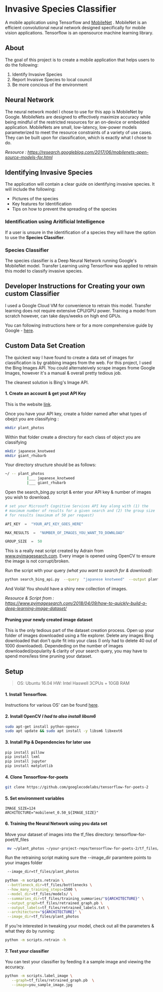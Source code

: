 
# Invasive Species Classifier 
A mobile application using Tensorflow and [MobileNet](https://arxiv.org/abs/1704.04861) . MobileNet is an efficient convolutional neural network designed specifically for mobile vision applications. Tensorflow is an opensource machine learning library. 

## About
The goal of this project is to create a mobile application that helps users to do the following: 

 1.  Identify Invasive Species
 2. Report Invaisve Species to local council
 3. Be more concious of the environment


##  Neural Network
The neural network model I chose to use for this app is  MobileNet by Google. MobileNets are designed to effectively maximize accuracy while being mindful of the restricted resources for an on-device or embedded application. MobileNets are small, low-latency, low-power models parameterized to meet the resource constraints of a variety of use cases. They can be built upon for classification, which is exactly what I chose to do. 

*Resource : https://research.googleblog.com/2017/06/mobilenets-open-source-models-for.html*


## Identifying  Invasive Species
The application will contain a clear guide on identifying invasive species. It will include the following: 

 - Pictures of the species 
 - Key features for Identification
 - Tips on how to prevent the spreading of the species
 
 ### Identification using Aritificial Intelligence
 If a user is unsure in the identification of a species they will have the option to use the **Species Classifier**. 
### Species Classifier
The species classifier is a Deep Neural Network running Google's MobileNet model. Transfer Learning using Tensorflow was applied to retrain this model to classify invasive species. 

##  Developer Instructions for Creating your own custom Classifier

I used a Google Cloud VM for convenience to retrain this model. Transfer learning does not require extensive CPU/GPU power. Training a model from scratch however, can take days/weeks on high end GPUs.

You can following instructions here or for a more comprehensive guide by Google - [here](https://codelabs.developers.google.com/codelabs/tensorflow-for-poets-2/#1).

## Custom Data Set Creation
The quickest way I have found to create a data set of images for classification is by grabbing images from the web.  For this project, I used the Bing Images API. You could alternateively scrape images frome Google Images, however it's a manual & overall pretty tedious job. 

The cleanest solution is Bing's Image API.  

#### 1. Create an account & get yout API Key
This is the website [link](https://azure.microsoft.com/en-us/try/cognitive-services/?api=bing-image-search-api ).

Once you have your API key, create a folder named after what types of obejct you are classifying : 
```bash
mkdir plant_photos
```

Within that folder create a directory for each class of object you are classifying
```bash
mkdir japanese_knotweed
mkdir giant_rhubarb
```

Your directory structure should be as follows:
```bash
~/ -- plant_photos
		  |___ japanese_knotweed
		  |___ giant_rhubarb
```

Open the search_bing.py script & enter your API key  & number of images you wish to download. 
```python
# set your Microsoft Cognitive Services API key along with (1) the
# maximum number of results for a given search and (2) the group size
# for results (maximum of 50 per request)

API_KEY  =  "YOUR_API_KEY_GOES_HERE"

MAX_RESULTS  =  "NUMBER_OF_IMAGES_YOU_WANT_TO_DOWNLOAD"

GROUP_SIZE  =  50 
```
This is a really neat script created by Adrain from www.pyimagesearch.com. Every image is opened using OpenCV to ensure the image is not corrupt/broken. 

Run the script with your query *(what you want to search for & download)*: 
```bash
python search_bing_api.py  --query  "japanese knotweed"  --output plant_photos/japanese_knotweed
```
And Voilá! You should have a shiny new collection of images. 


*Resource & Script from : https://www.pyimagesearch.com/2018/04/09/how-to-quickly-build-a-deep-learning-image-dataset/*

####  Pruning your newly created image dataset
This is the only tedious part of the dataset creation process. Open up your folder of images downloaded using a file explorer. Delete any images Bing downloaded that don't quite fit into your class (I only had to delete 40 out of 1000 downloaded). Dependeding on the number of images downloaded/popularity & clarity of your search query, you may have to spend more/less time pruning your dataset. 

## Setup 

> OS: Ubuntu 16.04 HW: Intel Haswell 3CPUs + 10GB RAM

#### 1. Install Tensorflow. 
Instructions for various OS' can be found [here](https://www.tensorflow.org/install/).
#### 2. Install OpenCV  *I had to also install libsm6*
```bash
sudo apt-get install python-opencv
sudo apt update && sudo apt install -y libsm6 libxext6
```
#### 3. Install Pip & Dependencies for later use
```bash
pip install pillow
pip install lxml
pip install jupyter 
pip install matplotlib
```
#### 4. Clone Tensorflow-for-poets  
```bash
git clone https://github.com/googlecodelabs/tensorflow-for-poets-2
```

#### 5. Set environment variables
 ```git
IMAGE_SIZE=124
 ARCHITECTURE="mobilenet_0.50_${IMAGE_SIZE}"
 ```
#### 6. Training the Neural Network using you data set
Move your dataset of images into the  tf_files directory:
 tensorflow-for-poet/tf_files 
 ```bash
  mv ~/plant_photos ~/your-project-repo/tensorflow-for-poets-2/tf_files/
 ```

Run the retraining script making sure the --image_dir paramtere points to your images folder
 ```bash
  --image_dir=tf_files/plant_photos 
 ```


 ```bash
python -m scripts.retrain \
  --bottleneck_dir=tf_files/bottlenecks \
  --how_many_training_steps=1500 \
  --model_dir=tf_files/models/ \
  --summaries_dir=tf_files/training_summaries/"${ARCHITECTURE}" \
  --output_graph=tf_files/retrained_graph.pb \
  --output_labels=tf_files/retrained_labels.txt \
  --architecture="${ARCHITECTURE}" \
  --image_dir=tf_files/plant_photos 
 ```
If you're interested in tweaking your model, check out all the parameters & what they do by running:
 ```bash
python -m scripts.retrain -h
 ```
#### 7. Test your classifier 
You can test your classifier by feeding it a sample image and viewing the accuracy. 
 ```bash
python -m scripts.label_image \
    --graph=tf_files/retrained_graph.pb  \
    --image=you_sample_image.jpg
 ```
